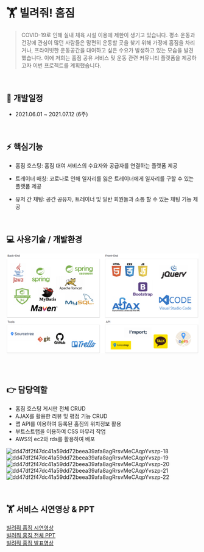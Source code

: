 # 🏋️‍ 빌려줘! 홈짐

> COVID-19로 인해 실내 체육 시설 이용에 제한이 생기고 있습니다. 평소 운동과 건강에 관심이 많던 사람들은 맘편히 운동할 곳을 찾기 위해 가정에 홈짐을 차리거나, 프라이빗한 운동공간을 대여하고 싶은 수요가 발생하고 있는 모습을 발견했습니다. 이에 저희는 홈짐 공유 서비스 및 운동 관련 커뮤니티 플랫폼을 제공하고자 이번 프로젝트를 계획했습니다. 
<br>

## :calendar: 개발일정
- 2021.06.01 ~ 2021.07.12 (6주)

<br>

## :zap: 핵심기능

* 홈짐 호스팅: 홈짐 대여 서비스의 수요자와 공급자를 연결하는 플랫폼 제공

* 트레이너 매칭: 코로나로 인해 일자리를 잃은 트레이너에게 일자리를 구할 수 있는 플랫폼 제공

* 유저 간 채팅: 공간 공유자, 트레이너 및 일반 회원들과 소통 할 수 있는 채팅 기능 제공
<br>

## 💻 사용기술 / 개발환경

![image-20210715161805862](images/image-20210715161805862.png)

<br><br>

## 👉 담당역할
* 홈짐 호스팅 게시판 전체 CRUD
* AJAX를 활용한 리뷰 및 평점 기능 CRUD
* 맵 API를 이용하여 등록된 홈짐의 위치정보 활용
* 부트스트랩을 이용하여 CSS 마무리 작업
* AWS의 ec2와 rds를 활용하여 배포
 
![dd47df2f47dc41a59dd72beea39afa8agRrsvMeCAqpYvszp-18](https://user-images.githubusercontent.com/80036129/136162407-4827a005-e4ee-485c-aa4d-5eb45dcf91d3.png)
![dd47df2f47dc41a59dd72beea39afa8agRrsvMeCAqpYvszp-19](https://user-images.githubusercontent.com/80036129/136162560-9e220412-b458-48b1-81c7-e1cc3923213d.png)
![dd47df2f47dc41a59dd72beea39afa8agRrsvMeCAqpYvszp-20](https://user-images.githubusercontent.com/80036129/136162589-3c8871bd-bd2a-48e8-837d-1dbffef64304.png)
![dd47df2f47dc41a59dd72beea39afa8agRrsvMeCAqpYvszp-21](https://user-images.githubusercontent.com/80036129/136162603-7a3c7204-dd43-4808-b648-0e02d91e18b1.png)
![dd47df2f47dc41a59dd72beea39afa8agRrsvMeCAqpYvszp-22](https://user-images.githubusercontent.com/80036129/136162611-394b499a-76e3-4c3a-887a-3e992fcd6368.png)

<br>

## 🏋️‍ 서비스 시연영상 & PPT

[빌려줘 홈짐 시연영상]<br>
[빌려줘 홈짐 전체 PPT]<br>
[빌려줘 홈짐 발표영상]
<br>

[빌려줘 홈짐 시연영상]:https://www.youtube.com/watch?v=1Xq7S1EAAXY
[빌려줘 홈짐 전체 PPT]:https://eunbi99.github.io/borrow-homegym/  
[빌려줘 홈짐 발표영상]:https://www.youtube.com/watch?v=reTxUiADxGg

